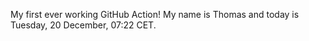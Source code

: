 My first ever working GitHub Action!
My name is Thomas and today is Tuesday, 20 December, 07:22 CET. 
